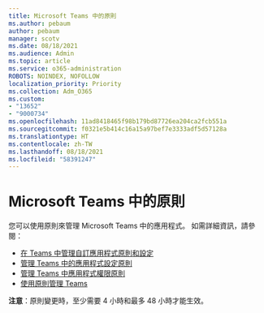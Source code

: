 ```yaml
---
title: Microsoft Teams 中的原則
ms.author: pebaum
author: pebaum
manager: scotv
ms.date: 08/18/2021
ms.audience: Admin
ms.topic: article
ms.service: o365-administration
ROBOTS: NOINDEX, NOFOLLOW
localization_priority: Priority
ms.collection: Adm_O365
ms.custom:
- "13652"
- "9000734"
ms.openlocfilehash: 11ad8418465f98b179bd87726ea204ca2fcb551a
ms.sourcegitcommit: f0321e5b414c16a15a97bef7e3333adf5d57128a
ms.translationtype: HT
ms.contentlocale: zh-TW
ms.lasthandoff: 08/18/2021
ms.locfileid: "58391247"
---
```

# <a name="app-policies-in-microsoft-teams"></a>Microsoft Teams 中的原則

您可以使用原則來管理 Microsoft Teams 中的應用程式。 如需詳細資訊，請參閱： 

- [在 Teams 中管理自訂應用程式原則和設定](https://docs.microsoft.com/microsoftteams/teams-custom-app-policies-and-settings)
- [管理 Teams 中的應用程式設定原則](https://docs.microsoft.com/microsoftteams/teams-app-setup-policies)
- [管理 Teams 中應用程式權限原則](https://docs.microsoft.com/microsoftteams/teams-app-permission-policies)
- [使用原則管理 Teams](https://docs.microsoft.com/microsoftteams/manage-teams-with-policies)

**注意**：原則變更時，至少需要 4 小時和最多 48 小時才能生效。
